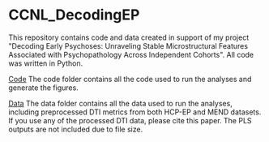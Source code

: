 # CCNL_DecodingEP
This repository contains code and data created in support of my project "Decoding Early Psychoses: Unraveling Stable Microstructural Features Associated with Psychopathology Across Independent Cohorts". All code was written in Python. 

[Code](https://github.com/haleyrwang/CCNL_DecodingEP/tree/main/Code)
The code folder contains all the code used to run the analyses and generate the figures.

[Data](https://github.com/haleyrwang/CCNL_DecodingEP/tree/main/Data)
The data folder contains all the data used to run the analyses, including preprocessed DTI metrics from both HCP-EP and MEND datasets. If you use any of the processed DTI data, please cite this paper. The PLS outputs are not included due to file size.
